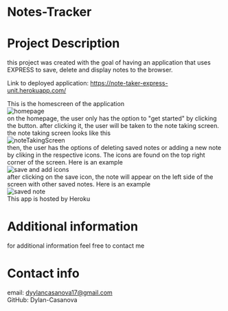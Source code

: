 # Notes-Tracker

# Project Description
this project was created with the goal of having an application that uses EXPRESS to save, delete and display notes to the browser.

Link to deployed application: https://note-taker-express-unit.herokuapp.com/
<br>

This is the homescreen of the application
<br>
![homepage](homepage.png)
<br>
on the homepage, the user only has the option to "get started" by clicking the button. after clicking it, the user will be taken to the note taking screen. 
<br>
the note taking screen looks like this
<br>
![noteTakingScreen](noteTakingScreen.png)
<br>
then, the user has the options of deleting saved notes or adding a new note by cliking in the respective icons. The icons are found on the top right corner of the screen. Here is an example
<br>
![save and add icons](aboutToSave.png)
<br>
after clicking on the save icon, the note will appear on the left
side of the screen with other saved notes. Here is an example
<br>
![saved note](noteSaved.png)
<br>
This app is hosted by Heroku

# Additional information
for additional information feel free to contact me 
# Contact info
email: dyylancasanova17@gmail.com <br> GitHub: Dylan-Casanova


